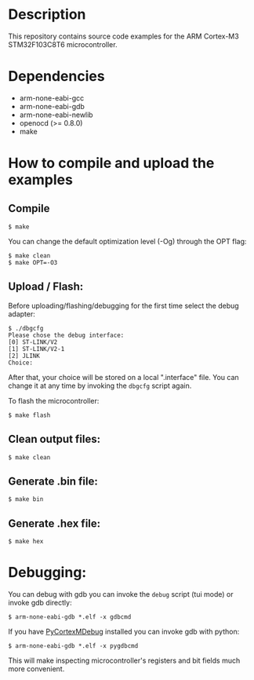 # Description
This repository contains source code examples for the ARM Cortex-M3 STM32F103C8T6 microcontroller.

# Dependencies

* arm-none-eabi-gcc
* arm-none-eabi-gdb
* arm-none-eabi-newlib
* openocd (>= 0.8.0)
* make

# How to compile and upload the examples

## Compile
```
$ make
```
You can change the default optimization level (-Og) through the OPT flag:
```
$ make clean
$ make OPT=-O3
```

## Upload / Flash:
Before uploading/flashing/debugging for the first time select the debug adapter:
```
$ ./dbgcfg
Please chose the debug interface:
[0] ST-LINK/V2
[1] ST-LINK/V2-1
[2] JLINK
Choice:
```
After that, your choice will be stored on a local ".interface" file. You can change it at any time by invoking the ```dbgcfg``` script again.

To flash the microcontroller:
```
$ make flash
```

## Clean output files:
```
$ make clean
```

## Generate .bin file:
```
$ make bin
```

## Generate .hex file:
```
$ make hex
```

# Debugging:
You can debug with gdb you can invoke the ```debug``` script (tui mode) or invoke gdb directly:
```
$ arm-none-eabi-gdb *.elf -x gdbcmd
```

If you have [PyCortexMDebug](https://github.com/bnahill/PyCortexMDebug) installed you can invoke gdb with python:
```
$ arm-none-eabi-gdb *.elf -x pygdbcmd
```

This will make inspecting microcontroller's registers and bit fields much more convenient.
